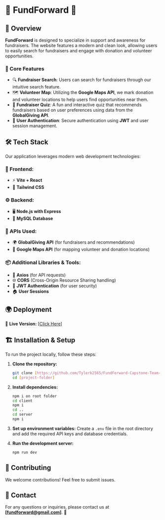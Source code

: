 # 🌟 **FundForward** 🌟

## 📌 Overview
**FundForward** is designed to specialize in support and awareness for fundraisers. The website features a modern and clean look, allowing users to easily search for fundraisers and engage with donation and volunteer opportunities. 

### 🚀 Core Features
- 🔍 **Fundraiser Search**: Users can search for fundraisers through our intuitive search feature.
- 🗺 **Volunteer Map**: Utilizing the **Google Maps API**, we mark donation and volunteer locations to help users find opportunities near them.
- 🧩 **Fundraiser Quiz**: A fun and interactive quiz that recommends fundraisers based on user preferences using data from the **GlobalGiving API**.
- 🔐 **User Authentication**: Secure authentication using **JWT** and user session management.

## 🛠 Tech Stack
Our application leverages modern web development technologies:

### 🎨 Frontend:
- ⚡ **Vite + React**
- 🎨 **Tailwind CSS**

### ⚙️ Backend:
- 🖥 **Node.js with Express**
- 💾 **MySQL Database**

### 🔗 APIs Used:
- 🌍 **GlobalGiving API** (for fundraisers and recommendations)
- 📍 **Google Maps API** (for mapping volunteer and donation locations)

### 📦 Additional Libraries & Tools:
- 🔄 **Axios** (for API requests)
- 🌐 **CORS** (Cross-Origin Resource Sharing handling)
- 🔑 **JWT Authentication** (for user security)
- 🏠 **User Sessions**

## 🌍 Deployment
🚀 **Live Version:** [[Click Here](https://fundforward-capstone-team-3.onrender.com/)]

## 🏗 Installation & Setup
To run the project locally, follow these steps:

1. **Clone the repository:**
   ```sh
   git clone [https://github.com/Tylerk2565/FundForward-Capstone-Team-3.git]
   cd [project-folder]
   ```

2. **Install dependencies:**
   ```sh
   npm i on root folder
   cd client
   npm i
   cd ..
   cd server
   npm i
   ```

3. **Set up environment variables:**
   Create a `.env` file in the root directory and add the required API keys and database credentials.

4. **Run the development server:**
   ```sh
   npm run dev
   ```


## 🤝 Contributing
We welcome contributions! Feel free to submit issues.


## 📧 Contact
For any questions or inquiries, please contact us at **[fundforward@gmail.com]**. 🎯

